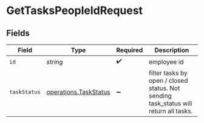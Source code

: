 # GetTasksPeopleIdRequest


## Fields

| Field                                                                                | Type                                                                                 | Required                                                                             | Description                                                                          |
| ------------------------------------------------------------------------------------ | ------------------------------------------------------------------------------------ | ------------------------------------------------------------------------------------ | ------------------------------------------------------------------------------------ |
| `id`                                                                                 | *string*                                                                             | :heavy_check_mark:                                                                   | employee id                                                                          |
| `taskStatus`                                                                         | [operations.TaskStatus](../../models/operations/taskstatus.md)                       | :heavy_minus_sign:                                                                   | filter tasks by open / closed status. Not sending task_status will return all tasks. |